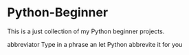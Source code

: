 # Python-Beginner

This is a just collection of my Python beginner projects.

abbreviator
Type in a phrase an let Python abbrevite it for you
